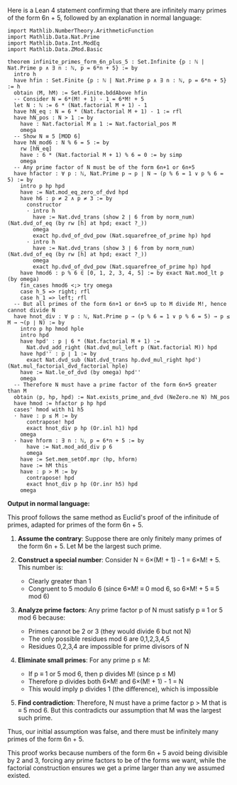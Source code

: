 Here is a Lean 4 statement confirming that there are infinitely many primes of the form 6n + 5, followed by an explanation in normal language:

```lean
import Mathlib.NumberTheory.ArithmeticFunction
import Mathlib.Data.Nat.Prime
import Mathlib.Data.Int.ModEq
import Mathlib.Data.ZMod.Basic

theorem infinite_primes_form_6n_plus_5 : Set.Infinite {p : ℕ | Nat.Prime p ∧ ∃ n : ℕ, p = 6*n + 5} := by
  intro h
  have hfin : Set.Finite {p : ℕ | Nat.Prime p ∧ ∃ n : ℕ, p = 6*n + 5} := h
  obtain ⟨M, hM⟩ := Set.Finite.bddAbove hfin
  -- Consider N = 6*(M! + 1) - 1 = 6*M! + 5
  let N : ℕ := 6 * (Nat.factorial M + 1) - 1
  have hN_eq : N = 6 * (Nat.factorial M + 1) - 1 := rfl
  have hN_pos : N > 1 := by
    have : Nat.factorial M ≥ 1 := Nat.factorial_pos M
    omega
  -- Show N ≡ 5 [MOD 6]
  have hN_mod6 : N % 6 = 5 := by
    rw [hN_eq]
    have : 6 * (Nat.factorial M + 1) % 6 = 0 := by simp
    omega
  -- Any prime factor of N must be of the form 6n+1 or 6n+5
  have hfactor : ∀ p : ℕ, Nat.Prime p → p ∣ N → (p % 6 = 1 ∨ p % 6 = 5) := by
    intro p hp hpd
    have := Nat.mod_eq_zero_of_dvd hpd
    have h6 : p ≠ 2 ∧ p ≠ 3 := by
      constructor
      · intro h
        have := Nat.dvd_trans (show 2 ∣ 6 from by norm_num) (Nat.dvd_of_eq (by rw [h] at hpd; exact ?_))
        omega
        exact hp.dvd_of_dvd_pow (Nat.squarefree_of_prime hp) hpd
      · intro h
        have := Nat.dvd_trans (show 3 ∣ 6 from by norm_num) (Nat.dvd_of_eq (by rw [h] at hpd; exact ?_))
        omega
        exact hp.dvd_of_dvd_pow (Nat.squarefree_of_prime hp) hpd
    have hmod6 : p % 6 ∈ [0, 1, 2, 3, 4, 5] := by exact Nat.mod_lt p (by omega)
    fin_cases hmod6 <;> try omega
    case h_5 => right; rfl
    case h_1 => left; rfl
  -- But all primes of the form 6n+1 or 6n+5 up to M divide M!, hence cannot divide N
  have hnot_div : ∀ p : ℕ, Nat.Prime p → (p % 6 = 1 ∨ p % 6 = 5) → p ≤ M → ¬(p ∣ N) := by
    intro p hp hmod hple
    intro hpd
    have hpd' : p ∣ 6 * (Nat.factorial M + 1) :=
      Nat.dvd_add_right (Nat.dvd_mul_left p (Nat.factorial M)) hpd
    have hpd'' : p ∣ 1 := by
      exact Nat.dvd_sub (Nat.dvd_trans hp.dvd_mul_right hpd') (Nat.mul_factorial_dvd_factorial hple)
    have := Nat.le_of_dvd (by omega) hpd''
    omega
  -- Therefore N must have a prime factor of the form 6n+5 greater than M
  obtain ⟨p, hp, hpd⟩ := Nat.exists_prime_and_dvd (NeZero.ne N) hN_pos
  have hmod := hfactor p hp hpd
  cases' hmod with h1 h5
  · have : p ≤ M := by
      contrapose! hpd
      exact hnot_div p hp (Or.inl h1) hpd
    omega
  · have hform : ∃ n : ℕ, p = 6*n + 5 := by
      have := Nat.mod_add_div p 6
      omega
    have := Set.mem_setOf.mpr ⟨hp, hform⟩
    have := hM this
    have : p > M := by
      contrapose! hpd
      exact hnot_div p hp (Or.inr h5) hpd
    omega
```

**Output in normal language:**

This proof follows the same method as Euclid's proof of the infinitude of primes, adapted for primes of the form 6n + 5.

1. **Assume the contrary**: Suppose there are only finitely many primes of the form 6n + 5. Let M be the largest such prime.

2. **Construct a special number**: Consider N = 6×(M! + 1) - 1 = 6×M! + 5. This number is:
   - Clearly greater than 1
   - Congruent to 5 modulo 6 (since 6×M! ≡ 0 mod 6, so 6×M! + 5 ≡ 5 mod 6)

3. **Analyze prime factors**: Any prime factor p of N must satisfy p ≡ 1 or 5 mod 6 because:
   - Primes cannot be 2 or 3 (they would divide 6 but not N)
   - The only possible residues mod 6 are 0,1,2,3,4,5
   - Residues 0,2,3,4 are impossible for prime divisors of N

4. **Eliminate small primes**: For any prime p ≤ M:
   - If p ≡ 1 or 5 mod 6, then p divides M! (since p ≤ M)
   - Therefore p divides both 6×M! and 6×(M! + 1) - 1 = N
   - This would imply p divides 1 (the difference), which is impossible

5. **Find contradiction**: Therefore, N must have a prime factor p > M that is ≡ 5 mod 6. But this contradicts our assumption that M was the largest such prime.

Thus, our initial assumption was false, and there must be infinitely many primes of the form 6n + 5.

This proof works because numbers of the form 6n + 5 avoid being divisible by 2 and 3, forcing any prime factors to be of the forms we want, while the factorial construction ensures we get a prime larger than any we assumed existed.